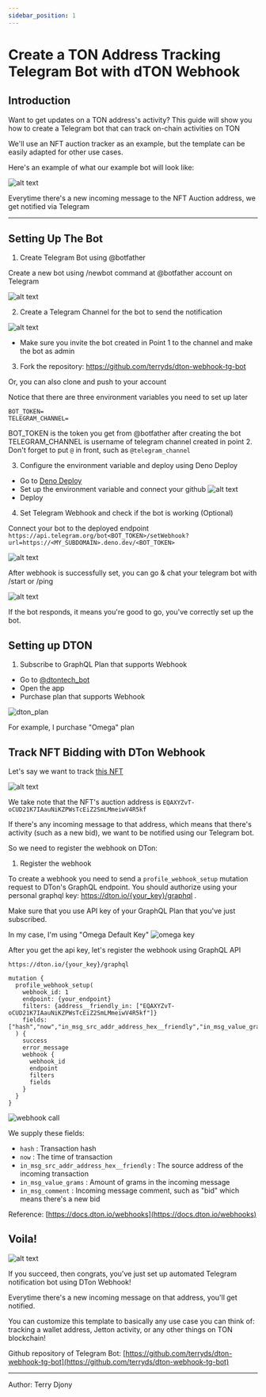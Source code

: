 ```yaml
---
sidebar_position: 1
---
```


# Create a TON Address Tracking Telegram Bot with dTON Webhook

## Introduction

Want to get updates on a TON address's activity?
This guide will show you how to create a Telegram bot that can track on-chain activities on TON

We'll use an NFT auction tracker as an example, but the template can be easily adapted for other use cases.

Here's an example of what our example bot will look like:

![alt text](image-9.png)

Everytime there's a new incoming message to the NFT Auction address, we get notified via Telegram

---

## Setting Up The Bot

1. Create Telegram Bot using @botfather

Create a new bot using /newbot command at @botfather account on Telegram

![alt text](image.png)

2. Create a Telegram Channel for the bot to send the notification

![alt text](image-1.png)

- Make sure you invite the bot created in Point 1 to the channel and make the bot as admin

3. Fork the repository: https://github.com/terryds/dton-webhook-tg-bot

Or, you can also clone and push to your account

Notice that there are three environment variables you need to set up later

```
BOT_TOKEN=
TELEGRAM_CHANNEL=
```

BOT_TOKEN is the token you get from @botfather after creating the bot
TELEGRAM_CHANNEL is username of telegram channel created in point 2. Don't forget to put `@` in front, such as `@telegram_channel`

3. Configure the environment variable and deploy using Deno Deploy

- Go to [Deno Deploy](https://deno.com/deploy)
- Set up the environment variable and connect your github
![alt text](image-2.png)
- Deploy

4. Set Telegram Webhook and check if the bot is working (Optional)

Connect your bot to the deployed endpoint
```https://api.telegram.org/bot<BOT_TOKEN>/setWebhook?url=https://<MY_SUBDOMAIN>.deno.dev/<BOT_TOKEN>```

![alt text](image-4.png)

After webhook is successfully set, you can go & chat your telegram bot with /start or /ping

![alt text](image-3.png)


If the bot responds, it means you're good to go, you've correctly set up the bot.


## Setting up DTON

1. Subscribe to GraphQL Plan that supports Webhook 

- Go to [@dtontech_bot](https://t.me/dtontech_bot)
- Open the app
- Purchase plan that supports Webhook

![dton_plan](image-5.png)

For example, I purchase "Omega" plan


## Track NFT Bidding with DTon Webhook

Let's say we want to track [this NFT](https://ton.diamonds/collection/fram3s-alphabet/dza-fram3s-w-131)

![alt text](image-6.png)

We take note that the NFT's auction address is `EQAXYZvT-oCUD21K7IAauNiKZPWsTcEiZ2SmLMmeiwV4R5kf`

If there's any incoming message to that address, which means that there's activity (such as a new bid), we want to be notified using our Telegram bot.

So we need to register the webhook on DTon:


1. Register the webhook

To create a webhook you need to send a `profile_webhook_setup` mutation request to DTon's GraphQL endpoint. You should authorize using your personal graphql key: https://dton.io/{your_key}/graphql .

Make sure that you use API key of your GraphQL Plan that you've just subscribed.

In my case, I'm using "Omega Default Key"
![omega key](image-7.png)



After you get the api key, let's register the webhook using GraphQL API

`https://dton.io/{your_key}/graphql`
```
mutation {
  profile_webhook_setup(
    webhook_id: 1
    endpoint: {your_endpoint}
    filters: {address__friendly_in: ["EQAXYZvT-oCUD21K7IAauNiKZPWsTcEiZ2SmLMmeiwV4R5kf"]}
    fields: ["hash","now","in_msg_src_addr_address_hex__friendly","in_msg_value_grams","in_msg_comment"]
  ) {
    success
    error_message
    webhook {
      webhook_id
      endpoint
      filters
      fields
    }
  }
}
```
![webhook call](image-8.png)

We supply these fields:
- `hash` : Transaction hash
- `now` : The time of transaction
- `in_msg_src_addr_address_hex__friendly` : The source address of the incoming transaction
- `in_msg_value_grams` : Amount of grams in the incoming message
- `in_msg_comment` : Incoming message comment, such as "bid" which means there's a new bid

Reference: [https://docs.dton.io/webhooks](https://docs.dton.io/webhooks)



## Voila!

![alt text](image-10.png)

If you succeed, then congrats, you've just set up automated Telegram notification bot using DTon Webhook!

Everytime there's a new incoming message on that address, you'll get notified.

You can customize this template to basically any use case you can think of: tracking a wallet address, Jetton activity, or any other things on TON blockchain!

Github repository of Telegram Bot: [https://github.com/terryds/dton-webhook-tg-bot](https://github.com/terryds/dton-webhook-tg-bot)

---
Author: Terry Djony